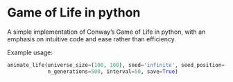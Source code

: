# Game of Life in python

A simple implementation of Conway’s Game of Life in python, with an emphasis on intuitive code and ease rather than efficiency.

Example usage:
```python
animate_life(universe_size=(100, 100), seed='infinite', seed_position=(40, 40),
             n_generations=500, interval=50, save=True)
```